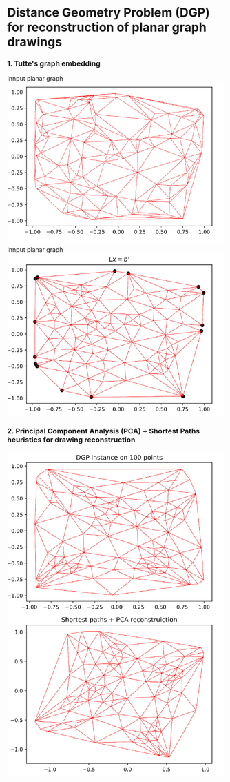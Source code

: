 # Distance Geometry Problem (DGP) for reconstruction of planar graph drawings   

### 1. Tutte's graph embedding
Innput planar graph
![](https://github.com/Nikita-Dudorov/DGP_planar_graph/blob/main/images/trian100.png)
Innput planar graph
![Tutte embdedding](https://github.com/Nikita-Dudorov/DGP_planar_graph/blob/main/images/tutte100.png)

### 2. Principal Component Analysis (PCA) + Shortest Paths heuristics for drawing reconstruction
![](https://github.com/Nikita-Dudorov/DGP_planar_graph/blob/main/images/Instance100.png)
![](https://github.com/Nikita-Dudorov/DGP_planar_graph/blob/main/images/FW_PCA100.png)
